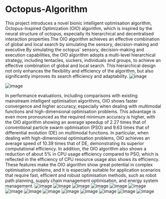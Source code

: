 # Octopus-Algorithm
This project introduces a novel bionic intelligent optimisation algorithm, Octopus-Inspired Optimization (OIO) algorithm, which is inspired by the neural structure of octopus, especially its hierarchical and decentralised interaction properties.The OIO algorithm achieves an effective combination of global and local search by simulating the sensory, decision-making and executive By simulating the octopus' sensory, decision-making and execution capabilities, the OIO algorithm adopts a multi-level hierarchical strategy, including tentacles, suckers, individuals and groups, to achieve an effective combination of global and local search. This hierarchical design not only enhances the flexibility and efficiency of the algorithm, but also significantly improves its search efficiency and adaptability.
![image](https://github.com/JLU-WangXu/Octopus_Inspired_Optimization_OIO/assets/73222849/305412e9-6fe4-4fbe-ba1d-e5aa5a014ad2)

![image](https://github.com/JLU-WangXu/Octopus_Inspired_Optimization_OIO/assets/73222849/ea186871-e75f-42be-b993-e810ad3cbbc9)

In performance evaluations, including comparisons with existing mainstream intelligent optimisation algorithms, OIO shows faster convergence and higher accuracy, especially when dealing with multimodal functions and high-dimensional optimisation problems. This advantage is even more pronounced as the required minimum accuracy is higher, with the OIO algorithm showing an average speedup of 2.27 times that of conventional particle swarm optimisation (PSO) and 9.63 times that of differential evolution (DE) on multimodal functions. In particular, when dealing with high-dimensional optimisation problems, OIO achieves an average speed of 10.39 times that of DE, demonstrating its superior computational efficiency. In addition, the OIO algorithm also shows a reduction of about 5% in CPU usage efficiency compared to PSO, which is reflected in the efficiency of CPU resource usage also shows its efficiency. These features make the OIO algorithm show great potential in complex optimisation problems, and it is especially suitable for application scenarios that require fast, efficient and robust optimisation methods, such as robot path planning, supply chain management optimisation, and energy system management.
![image](https://github.com/JLU-WangXu/Octopus_Inspired_Optimization_OIO/assets/73222849/9b00b900-493c-42ce-8301-9dfa0d05a541)
![image](https://github.com/JLU-WangXu/Octopus_Inspired_Optimization_OIO/assets/73222849/679a9269-076b-4b1e-80a4-18263c2e1304)
![image](https://github.com/JLU-WangXu/Octopus_Inspired_Optimization_OIO/assets/73222849/cd73d1b8-0281-46ef-950e-d7f6faaeefac)
![image](https://github.com/JLU-WangXu/Octopus_Inspired_Optimization_OIO/assets/73222849/93c67b67-f3ac-4d3b-8e16-a04860add19a)
![image](https://github.com/JLU-WangXu/Octopus_Inspired_Optimization_OIO/assets/73222849/a37a2186-d4a1-4f94-97a2-db03296855fe)
![image](https://github.com/JLU-WangXu/Octopus_Inspired_Optimization_OIO/assets/73222849/70dc21e2-7321-4896-9c19-a8d6eade3654)
![image](https://github.com/JLU-WangXu/Octopus_Inspired_Optimization_OIO/assets/73222849/4214ab2c-e0db-4f0c-b211-8aa22da4104b)
![image](https://github.com/JLU-WangXu/Octopus_Inspired_Optimization_OIO/assets/73222849/bb039e06-4ada-45fc-bb18-8f1f98c01c95)
![image](https://github.com/JLU-WangXu/Octopus_Inspired_Optimization_OIO/assets/73222849/5c954b60-7d13-4c81-98da-b64cfe9cdc32)
![image](https://github.com/JLU-WangXu/Octopus_Inspired_Optimization_OIO/assets/73222849/48116afc-b64e-4cd2-bada-4d52cb81053b)
![image](https://github.com/JLU-WangXu/Octopus_Inspired_Optimization_OIO/assets/73222849/32c7a635-d6d0-4a6d-b2a1-0910a240000c)
![image](https://github.com/JLU-WangXu/Octopus_Inspired_Optimization_OIO/assets/73222849/8ba1c229-4da3-43d0-bcc2-20e4e0a5c780)
![image](https://github.com/JLU-WangXu/Octopus_Inspired_Optimization_OIO/assets/73222849/b8aa2311-e4a0-472d-bc9b-b3e486e48afd)
![image](https://github.com/JLU-WangXu/Octopus_Inspired_Optimization_OIO/assets/73222849/bc13cd51-294f-4448-827d-c3653ff84d37)
















